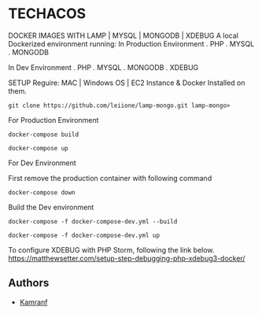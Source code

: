 
# TECHACOS

DOCKER IMAGES WITH LAMP | MYSQL | MONGODB | XDEBUG
A local Dockerized environment running:
In Production Environment
. PHP
. MYSQL
. MONGODB

In Dev Environment
. PHP
. MYSQL
. MONGODB
. XDEBUG

SETUP
Reguire: MAC | Windows OS | EC2 Instance & Docker Installed on them.
```http
git clone https://github.com/leiione/lamp-mongo.git lamp-mongo>
```
For Production Environment
```http
docker-compose build
```
```http
docker-compose up
```
For Dev Environment

First remove the production container with following command
```http
docker-compose down
```
Build the Dev environment
```http
docker-compose -f docker-compose-dev.yml --build
```
```http
docker-compose -f docker-compose-dev.yml up
```
To configure XDEBUG with PHP Storm, following the link below.
https://matthewsetter.com/setup-step-debugging-php-xdebug3-docker/



## Authors

- [Kamranf](https://techacos.com)

